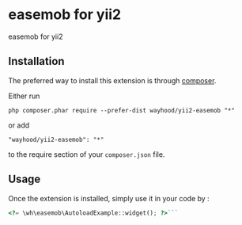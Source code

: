 easemob for yii2 
=================
easemob for yii2 

Installation
------------

The preferred way to install this extension is through [composer](http://getcomposer.org/download/).

Either run

```
php composer.phar require --prefer-dist wayhood/yii2-easemob "*"
```

or add

```
"wayhood/yii2-easemob": "*"
```

to the require section of your `composer.json` file.


Usage
-----

Once the extension is installed, simply use it in your code by  :

```php
<?= \wh\easemob\AutoloadExample::widget(); ?>```